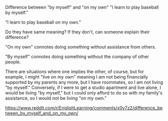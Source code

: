 Difference between "by myself" and "on my own"
"I learn to play baseball by myself."

"I learn to play baseball on my own."

Do they have same meaning?
If they don't, can someone explain their difference?


"On my own" connotes doing something without assistance from others.

"By myself" connotes doing something without the company of other people.

There are situations where one implies the other, of course, but for example, I might "live on my own" meaning I am not being financially supported by my parents any more, but I have roommates, so I am not living "by myself." Conversely, if I were to get a studio apartment and live alone, I would be living "by myself," but I could only afford to do so with my family's assistance, so I would not be living "on my own."


https://www.reddit.com/r/EnglishLearning/comments/x0v7z2/difference_between_by_myself_and_on_my_own/